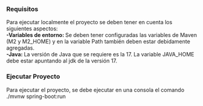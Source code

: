 <h3> Requisitos </h3>
Para ejecutar localmente el proyecto se deben tener en cuenta los siguientes aspectos: <br>
<strong> -Variables de entorno:  </strong>
 Se deben tener configuradas las variables de Maven (M2 y M2_HOME) y en la variable Path también deben estar debidamente agregadas. <br>
<strong> -Java: </strong>
 La versión de Java que se requiere es la 17. La variable JAVA_HOME debe estar apuntando al jdk de la versión 17. <br>
 <h3> Ejecutar Proyecto </h3>
 Para ejecutar el proyecto, se debe ejecutar en una consola el comando ./mvnw spring-boot:run <br>
